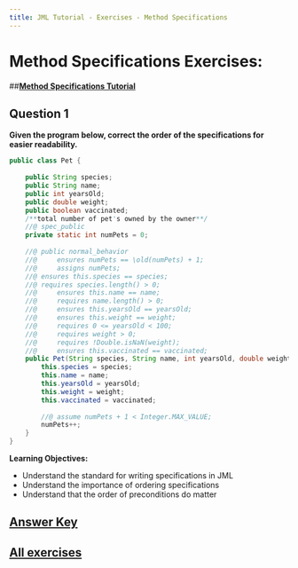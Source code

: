 ```yaml
---
title: JML Tutorial - Exercises - Method Specifications
---
```

# Method Specifications Exercises:
##**[Method Specifications Tutorial](https://www.openjml.org/tutorial/OldAndOrdering)**

## **Question 1**
**Given the program below, correct the order of the specifications for easier readability.**
```Java
public class Pet {
	
	public String species;
	public String name;
	public int yearsOld;
	public double weight;
	public boolean vaccinated;
	/**total number of pet's owned by the owner**/
	//@ spec_public
	private static int numPets = 0; 
	
	//@ public normal_behavior
  	//@ 	ensures numPets == \old(numPets) + 1;
  	//@ 	assigns numPets;
  	//@	ensures this.species == species;
	//@	requires species.length() > 0;
  	//@ 	ensures this.name == name;
	//@ 	requires name.length() > 0;
  	//@ 	ensures this.yearsOld == yearsOld;
	//@ 	ensures this.weight == weight;
	//@ 	requires 0 <= yearsOld < 100;
  	//@ 	requires weight > 0;
	//@ 	requires !Double.isNaN(weight);
	//@ 	ensures this.vaccinated == vaccinated;
	public Pet(String species, String name, int yearsOld, double weight, boolean vaccinated) {
		this.species = species;
		this.name = name;
		this.yearsOld = yearsOld;
		this.weight = weight;
		this.vaccinated = vaccinated;
		
		//@ assume numPets + 1 < Integer.MAX_VALUE;
		numPets++;
	}
}
```

**Learning Objectives:**
+ Understand the standard for writing specifications in JML
+ Understand the importance of ordering specifications
+ Understand that the order of preconditions do matter

## **[Answer Key](MethodSpecificationsExKey.md)**
## **[All exercises](https://www.openjml.org/tutorial/exercises/exercises)**